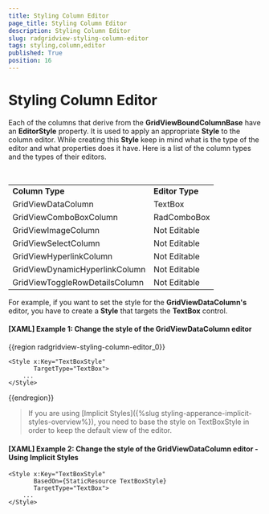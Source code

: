 ```yaml
---
title: Styling Column Editor
page_title: Styling Column Editor
description: Styling Column Editor
slug: radgridview-styling-column-editor
tags: styling,column,editor
published: True
position: 16
---
```


# Styling Column Editor

Each of the columns that derive from the __GridViewBoundColumnBase__ have an __EditorStyle__ property. It is used to apply an appropriate __Style__ to the column editor. While creating this __Style__ keep in mind what is the type of the editor and what properties does it have. Here is a list of the column types and the types of their editors.


<table> <tr><td><b>Column Type</b></td><td><b>Editor Type</b></td></tr><tr><td>GridViewDataColumn</td><td>TextBox</td></tr><tr><td>GridViewComboBoxColumn</td><td>RadComboBox</td></tr><tr><td>GridViewImageColumn</td><td>Not Editable</td></tr><tr><td>GridViewSelectColumn</td><td>Not Editable</td></tr><tr><td>GridViewHyperlinkColumn</td><td>Not Editable</td></tr><tr><td>GridViewDynamicHyperlinkColumn</td><td>Not Editable</td></tr><tr><td>GridViewToggleRowDetailsColumn</td><td>Not Editable</td></tr></table>

For example, if you want to set the style for the __GridViewDataColumn's__ editor, you have to create a __Style__ that targets the __TextBox__ control.

#### __[XAML] Example 1: Change the style of the GridViewDataColumn editor__

{{region radgridview-styling-column-editor_0}}

	<Style x:Key="TextBoxStyle"
	       TargetType="TextBox">
	    ...
	</Style>
{{endregion}}

> If you are using [Implicit Styles]({%slug styling-apperance-implicit-styles-overview%}), you need to base the style on TextBoxStyle in order to keep the default view of the editor.

#### __[XAML] Example 2: Change the style of the GridViewDataColumn editor - Using Implicit Styles__

	<Style x:Key="TextBoxStyle"
           BasedOn={StaticResource TextBoxStyle} 
	       TargetType="TextBox">
	    ...
	</Style>



